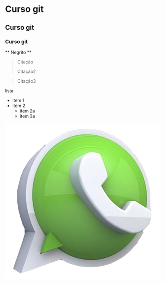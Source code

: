 # Curso git
## Curso git
### Curso git

** Negrito **

> Citação
>
>
> Citação2
>
>

>>
> Citação3

lista 

* item 1
* item 2
	* item 2a
	* item 3a


![whatslogo](./imagem.png)

